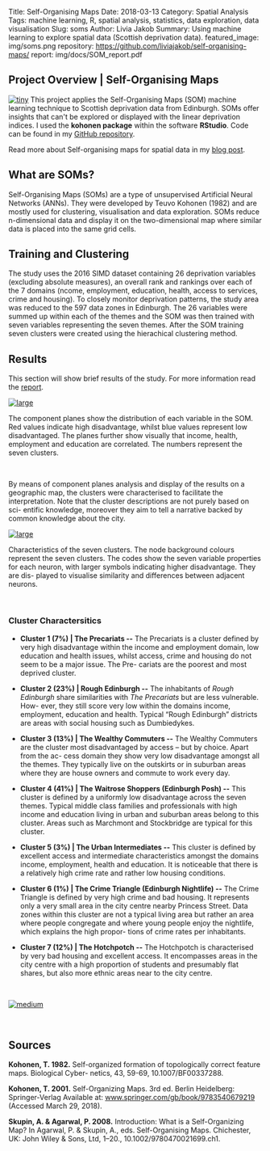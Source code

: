 Title: Self-Organising Maps
Date: 2018-03-13
Category: Spatial Analysis
Tags: machine learning, R, spatial analysis, statistics, data exploration, data visualisation
Slug: soms
Author: Livia Jakob
Summary: Using machine learning to explore spatial data (Scottish deprivation data).
featured_image: img/soms.png
repository: https://github.com/liviajakob/self-organising-maps/
report: img/docs/SOM_report.pdf


## **Project Overview |** Self-Organising Maps

[![tiny]({filename}/img/soms.png)]({filename}/img/soms.png)
This project applies the Self-Organising Maps (SOM) machine learning technique to Scottish deprivation data from Edinburgh. SOMs offer insights that can't be explored or displayed with the linear deprivation indices. I used the **kohonen package** within the software **RStudio**. Code can be found in my [GitHub repository](https://github.com/liviajakob/self-organising-maps/).

Read more about Self-organising maps for spatial data in my [blog post](http://www.geo-blog.com/soms-for-geographical-data/).

## What are SOMs?
Self-Organising Maps (SOMs) are a type of unsupervised Artificial Neural Networks (ANNs). They were developed by Teuvo Kohonen (1982) and are mostly used for clustering, visualisation and data exploration. SOMs reduce n-dimensional data and display it on the two-dimensional map where similar data is placed into the same grid cells.

## Training and Clustering

The study uses the 2016 SIMD dataset containing 26 deprivation variables (excluding absolute measures), an overall rank and rankings over each of the 7 domains (ncome, employment, education, health, access to services, crime and housing). To closely monitor deprivation patterns, the study area was reduced to the 597 data zones in Edinburgh. The 26 variables were summed up within each of the themes and the SOM was then trained with seven variables representing the seven themes. After the SOM training seven clusters were created using the hierachical clustering method.


## Results

This section will show brief results of the study. For more information read the [report](img/docs/SOM_report.pdf).

[![large]({filename}/img/soms3.png)]({filename}/img/soms3.png)

The component planes show the distribution of each variable in the SOM. Red values indicate high disadvantage, whilst blue values represent low disadvantaged. The planes further show visually that income, health, employment and education are correlated. The numbers represent the seven clusters.

&nbsp;

By means of component planes analysis and display of the results on a geographic map, the clusters were characterised to facilitate the interpretation. Note that the cluster descriptions are not purely based on sci- entific knowledge, moreover they aim to tell a narrative backed by common knowledge about the city.

[![large]({filename}/img/soms2.png)]({filename}/img/soms2.png)

Characteristics of the seven clusters. The node background colours represent the seven clusters. The codes show the seven variable properties for each neuron, with larger symbols indicating higher disadvantage. They are dis- played to visualise similarity and differences between adjacent neurons.


&nbsp;

### Cluster Charactersitics

- **Cluster 1 (7%) | The Precariats --**
The Precariats is a cluster defined by very high disadvantage within the income and employment domain, low education and health issues, whilst access, crime and housing do not seem to be a major issue. The Pre- cariats are the poorest and most deprived cluster.

- **Cluster 2 (23%) | Rough Edinburgh --**
The inhabitants of *Rough Edinburgh* share similarities with *The Precariats* but are less vulnerable. How- ever, they still score very low within the domains income, employment, education and health. Typical “Rough Edinburgh” districts are areas with social housing such as Dumbiedykes.

- **Cluster 3 (13%) | The Wealthy Commuters --**
The Wealthy Commuters are the cluster most disadvantaged by access – but by choice. Apart from the ac- cess domain they show very low disadvantage amongst all the themes. They typically live on the outskirts or in suburban areas where they are house owners and commute to work every day.

- **Cluster 4 (41%) | The Waitrose Shoppers (Edinburgh Posh) --**
This cluster is defined by a uniformly low disadvantage across the seven themes. Typical middle class families and professionals with high income and education living in urban and suburban areas belong to this cluster. Areas such as Marchmont and Stockbridge are typical for this cluster.

- **Cluster 5 (3%) | The Urban Intermediates --**
This cluster is defined by excellent access and intermediate characteristics amongst the domains income, employment, health and education. It is noticeable that there is a relatively high crime rate and rather low housing conditions.

- **Cluster 6 (1%) | The Crime Triangle (Edinburgh Nightlife) --**
The Crime Triangle is defined by very high crime and bad housing. It represents only a very small area in the city centre nearby Princess Street. Data zones within this cluster are not a typical living area but rather an area where people congregate and where young people enjoy the nightlife, which explains the high propor- tions of crime rates per inhabitants.

- **Cluster 7 (12%) | The Hotchpotch --**
The Hotchpotch is characterised by very bad housing and excellent access. It encompasses areas in the city centre with a high proportion of students and presumably flat shares, but also more ethnic areas near to the city centre.

&nbsp;

[![medium]({filename}/img/soms4.png)]({filename}/img/soms4.png)

&nbsp;


## Sources

**Kohonen, T. 1982.** Self-organized formation of topologically correct feature maps. Biological Cyber- netics, 43, 59-69, 10.1007/BF00337288.

**Kohonen, T. 2001.** Self-Organizing Maps. 3rd ed. Berlin Heidelberg: Springer-Verlag Available at: www.springer.com/gb/book/9783540679219 (Accessed March 29, 2018).

**Skupin, A. & Agarwal, P. 2008.** Introduction: What is a Self-Organizing Map? In Agarwal, P. & Skupin, A., eds. Self-Organising Maps. Chichester, UK: John Wiley & Sons, Ltd, 1–20., 10.1002/9780470021699.ch1.